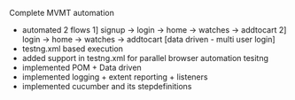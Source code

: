 Complete MVMT automation 
- automated 2 flows 
  1] signup -> login -> home -> watches -> addtocart
  2] login -> home -> watches -> addtocart [data driven - multi user login]
- testng.xml based execution 
- added support in testng.xml for parallel browser automation tesitng
- implemented POM + Data driven
- implemented logging + extent reporting + listeners
- implemented cucumber and its stepdefinitions
